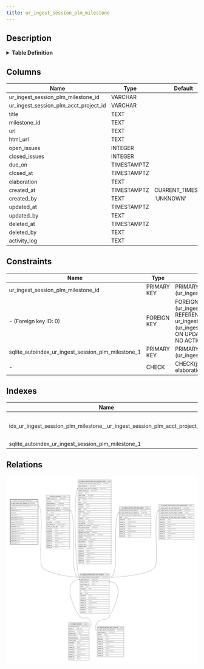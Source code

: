 ```yaml
---
title: ur_ingest_session_plm_milestone
---
```


## Description

<details>
<summary><strong>Table Definition</strong></summary>

```sql
CREATE TABLE "ur_ingest_session_plm_milestone" (
    "ur_ingest_session_plm_milestone_id" VARCHAR PRIMARY KEY NOT NULL,
    "ur_ingest_session_plm_acct_project_id" VARCHAR NOT NULL,
    "title" TEXT NOT NULL,
    "milestone_id" TEXT NOT NULL,
    "url" TEXT NOT NULL,
    "html_url" TEXT NOT NULL,
    "open_issues" INTEGER,
    "closed_issues" INTEGER,
    "due_on" TIMESTAMPTZ,
    "closed_at" TIMESTAMPTZ,
    "elaboration" TEXT CHECK(json_valid(elaboration) OR elaboration IS NULL),
    "created_at" TIMESTAMPTZ DEFAULT CURRENT_TIMESTAMP,
    "created_by" TEXT DEFAULT 'UNKNOWN',
    "updated_at" TIMESTAMPTZ,
    "updated_by" TEXT,
    "deleted_at" TIMESTAMPTZ,
    "deleted_by" TEXT,
    "activity_log" TEXT,
    FOREIGN KEY("ur_ingest_session_plm_acct_project_id") REFERENCES "ur_ingest_session_plm_acct_project"("ur_ingest_session_plm_acct_project_id")
)
```

</details>

## Columns

| Name                                  | Type        | Default           | Nullable | Parents                                                                                                               | Comment                                                                   |
| ------------------------------------- | ----------- | ----------------- | -------- | --------------------------------------------------------------------------------------------------------------------- | ------------------------------------------------------------------------- |
| ur_ingest_session_plm_milestone_id    | VARCHAR     |                   | false    |                                                                                                                       | {"isSqlDomainZodDescrMeta":true,"isVarChar":true}                         |
| ur_ingest_session_plm_acct_project_id | VARCHAR     |                   | false    | [ur_ingest_session_plm_acct_project](/surveilr/reference/db/surveilr-state-schema/ur_ingest_session_plm_acct_project) | {"isSqlDomainZodDescrMeta":true,"isVarChar":true}                         |
| title                                 | TEXT        |                   | false    |                                                                                                                       |                                                                           |
| milestone_id                          | TEXT        |                   | false    |                                                                                                                       |                                                                           |
| url                                   | TEXT        |                   | false    |                                                                                                                       |                                                                           |
| html_url                              | TEXT        |                   | false    |                                                                                                                       |                                                                           |
| open_issues                           | INTEGER     |                   | true     |                                                                                                                       |                                                                           |
| closed_issues                         | INTEGER     |                   | true     |                                                                                                                       |                                                                           |
| due_on                                | TIMESTAMPTZ |                   | true     |                                                                                                                       | {"isSqlDomainZodDescrMeta":true,"isDateSqlDomain":true,"isDateTime":true} |
| closed_at                             | TIMESTAMPTZ |                   | true     |                                                                                                                       | {"isSqlDomainZodDescrMeta":true,"isDateSqlDomain":true,"isDateTime":true} |
| elaboration                           | TEXT        |                   | true     |                                                                                                                       | {"isSqlDomainZodDescrMeta":true,"isJsonText":true}                        |
| created_at                            | TIMESTAMPTZ | CURRENT_TIMESTAMP | true     |                                                                                                                       |                                                                           |
| created_by                            | TEXT        | 'UNKNOWN'         | true     |                                                                                                                       |                                                                           |
| updated_at                            | TIMESTAMPTZ |                   | true     |                                                                                                                       |                                                                           |
| updated_by                            | TEXT        |                   | true     |                                                                                                                       |                                                                           |
| deleted_at                            | TIMESTAMPTZ |                   | true     |                                                                                                                       |                                                                           |
| deleted_by                            | TEXT        |                   | true     |                                                                                                                       |                                                                           |
| activity_log                          | TEXT        |                   | true     |                                                                                                                       | {"isSqlDomainZodDescrMeta":true,"isJsonSqlDomain":true}                   |

## Constraints

| Name                                               | Type        | Definition                                                                                                                                                                                   |
| -------------------------------------------------- | ----------- | -------------------------------------------------------------------------------------------------------------------------------------------------------------------------------------------- |
| ur_ingest_session_plm_milestone_id                 | PRIMARY KEY | PRIMARY KEY (ur_ingest_session_plm_milestone_id)                                                                                                                                             |
| - (Foreign key ID: 0)                              | FOREIGN KEY | FOREIGN KEY (ur_ingest_session_plm_acct_project_id) REFERENCES ur_ingest_session_plm_acct_project (ur_ingest_session_plm_acct_project_id) ON UPDATE NO ACTION ON DELETE NO ACTION MATCH NONE |
| sqlite_autoindex_ur_ingest_session_plm_milestone_1 | PRIMARY KEY | PRIMARY KEY (ur_ingest_session_plm_milestone_id)                                                                                                                                             |
| -                                                  | CHECK       | CHECK(json_valid(elaboration) OR elaboration IS NULL)                                                                                                                                        |

## Indexes

| Name                                                                       | Definition                                                                                                                                                              |
| -------------------------------------------------------------------------- | ----------------------------------------------------------------------------------------------------------------------------------------------------------------------- |
| idx_ur_ingest_session_plm_milestone__ur_ingest_session_plm_acct_project_id | CREATE INDEX "idx_ur_ingest_session_plm_milestone__ur_ingest_session_plm_acct_project_id" ON "ur_ingest_session_plm_milestone"("ur_ingest_session_plm_acct_project_id") |
| sqlite_autoindex_ur_ingest_session_plm_milestone_1                         | PRIMARY KEY (ur_ingest_session_plm_milestone_id)                                                                                                                        |

## Relations

![er](../../../../../../assets/ur_ingest_session_plm_milestone.svg)
